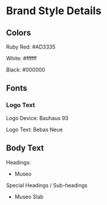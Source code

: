 # Brand Style Details
## Colors

Ruby Red: #AD3335

White: #ffffff

Black: #000000


## Fonts

### Logo Text

Logo Device:
Bauhaus 93

Logo Text:
Bebas Neue


## Body Text

Headings:
- Museo

Special Headings / Sub-headings
- Museo Slab




